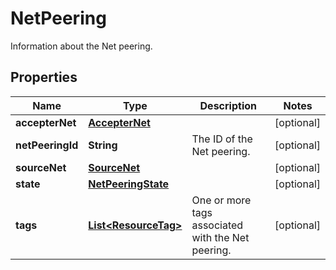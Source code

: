 

# NetPeering

Information about the Net peering.

## Properties

| Name | Type | Description | Notes |
|------------ | ------------- | ------------- | -------------|
|**accepterNet** | [**AccepterNet**](AccepterNet.md) |  |  [optional] |
|**netPeeringId** | **String** | The ID of the Net peering. |  [optional] |
|**sourceNet** | [**SourceNet**](SourceNet.md) |  |  [optional] |
|**state** | [**NetPeeringState**](NetPeeringState.md) |  |  [optional] |
|**tags** | [**List&lt;ResourceTag&gt;**](ResourceTag.md) | One or more tags associated with the Net peering. |  [optional] |



